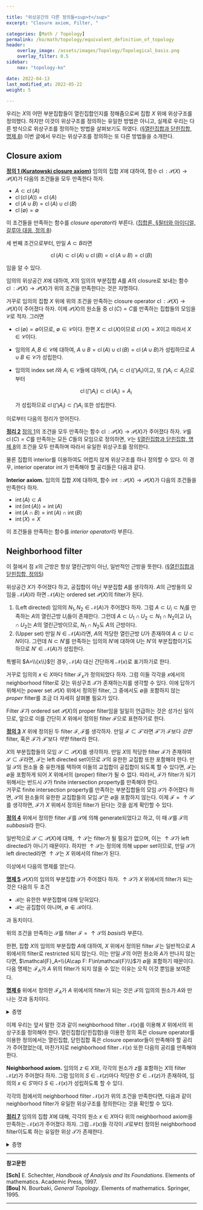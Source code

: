 ```yaml
---

title: "위상공간의 다른 정의들<sup>†</sup>"
excerpt: "Closure axiom, Filter, "

categories: [Math / Topology]
permalink: /ko/math/topology/equivalent_definition_of_topology
header:
    overlay_image: /assets/images/Topology/Topological_basis.png
    overlay_filter: 0.5
sidebar: 
    nav: "topology-ko"

date: 2022-04-13
last_modified_at: 2022-05-22
weight: 5
    
---
```


우리는 $X$의 어떤 부분집합들이 열린집합인지를 정해줌으로써 집합 $X$ 위에 위상구조를 정의했다. 하지만 이것이 위상구조를 정의하는 유일한 방법은 아니고, 실제로 우리는 다른 방식으로 위상구조를 정의하는 방법을 살펴보기도 하였다. ([§열린집합과 닫힌집합, 명제 8](/ko/math/topology/basic_definition_1#pp8)) 이번 글에서 우리는 위상구조를 정의하는 또 다른 방법들을 소개한다.


## Closure axiom

<div class="definition" markdown="1">

<ins id="df1">**정의 1 (Kuratowski closure axiom)**</ins> 임의의 집합 $X$에 대하여, 함수 $\operatorname{cl}:\mathcal{P}(X)\rightarrow\mathcal{P}(X)$가 다음의 조건들을 모두 만족한다 하자.

- $A\subset\operatorname{cl}(A)$
- $\operatorname{cl}(\operatorname{cl}(A))=\operatorname{cl}(A)$
- $\operatorname{cl}(A\cup B)=\operatorname{cl}(A)\cup\operatorname{cl}(B)$
- $\operatorname{cl}(\emptyset)=\emptyset$

이 조건들을 만족하는 함수를 *closure operator*라 부른다. ([집합론, §필터와 아이디얼, 갈루아 대응, 정의 8](/ko/math/set_theory/order_relations_3#df8))

</div>

세 번째 조건으로부터, 만일 $A\subset B$라면

$$\operatorname{cl}(A)\subset\operatorname{cl}(A)\cup\operatorname{cl}(B)=\operatorname{cl}(A\cup B)=\operatorname{cl}(B)$$

임을 알 수 있다. 

임의의 위상공간 $X$에 대하여, $X$의 임의의 부분집합 $A$를 $A$의 closure로 보내는 함수 $\operatorname{cl}:\mathcal{P}(X)\rightarrow\mathcal{P}(X)$가 위의 조건을 만족한다는 것은 자명하다. 

거꾸로 임의의 집합 $X$ 위에 위의 조건을 만족하는 closure operator $\operatorname{cl}:\mathcal{P}(X)\rightarrow\mathcal{P}(X)$이 주어졌다 하자. 이제 $\mathcal{P}(X)$의 원소들 중 $\operatorname{cl}(C)=C$를 만족하는 집합들의 모임을 $\mathcal{C}$로 적자. 그러면

- $\operatorname{cl}(\emptyset)=\emptyset$이므로, $\emptyset\in\mathcal{C}$이다. 한편 $X\subset\operatorname{cl}(X)$이므로 $\operatorname{cl}(X)=X$이고 따라서 $X\in\mathcal{C}$이다.
- 임의의 $A,B\in\mathcal{C}$에 대하여, $A\cup B=\operatorname{cl}(A)\cup\operatorname{cl}(B)=\operatorname{cl}(A\cup B)$가 성립하므로 $A\cup B\in\mathcal{C}$가 성립한다. 
- 임의의 index set $I$와 $A_i\in\mathcal{C}$들에 대하여, $\bigcap A_i\subset\operatorname{cl}(\bigcap A_i)$이고, 또 $\bigcap A_i\subset A_i$으로부터 

  $$\operatorname{cl}(\bigcap A_i)\subset\operatorname{cl}(A_i)=A_i$$

  가 성립하므로 $\operatorname{cl}(\bigcap A_i)\subset\bigcap A_i$ 또한 성립한다.

이로부터 다음의 정리가 얻어진다.

<div class="proposition" markdown="1">

<ins id="thm2">**정리 2**</ins> [정의 1](#df1)의 조건을 모두 만족하는 함수 $\operatorname{cl}:\mathcal{P}(X)\rightarrow\mathcal{P}(X)$가 주어졌다 하자. $\mathcal{C}$를 $\operatorname{cl}(C)=C$를 만족하는 모든 $C$들의 모임으로 정의하면, $\mathcal{C}$는 [§열린집합과 닫힌집합, 명제 8](/ko/math/topology/basic_definition_1#pp8)의 조건을 모두 만족하며 따라서 유일한 위상구조를 정의한다.

</div>

물론 집합의 interior를 이용하여도 어렵지 않게 위상구조를 하나 정의할 수 있다. 이 경우, interior operator $\operatorname{int}$가 만족해야 할 공리들은 다음과 같다.

<div class="misc" markdown="1">

**Interior axiom.** 임의의 집합 $X$에 대하여, 함수 $\operatorname{int}:\mathcal{P}(X)\rightarrow\mathcal{P}(X)$가 다음의 조건들을 만족한다 하자.

- $\operatorname{int}(A)\subset A$
- $\operatorname{int}(\operatorname{int}(A))=\operatorname{int}(A)$
- $\operatorname{int}(A\cap B)=\operatorname{int}(A)\cap\operatorname{int}(B)$
- $\operatorname{int}(X)=X$

이 조건들을 만족하는 함수를 *interior operator*라 부른다.

</div>

## Neighborhood filter

이 절에서 점 $x$의 근방은 항상 열린근방이 아닌, 일반적인 근방을 뜻한다. ([§열린집합과 닫힌집합, 정의5](/ko/math/topology/basic_definition_1#df5))

위상공간 $X$가 주어졌다 하고, 공집합이 아닌 부분집합 $A$를 생각하자. $A$의 근방들의 모임을 $\mathcal{N}(A)$라 하면 $\mathcal{N}(A)$는 ordered set $\mathcal{P}(X)$의 filter가 된다. 

1. (Left directed) 임의의 $N_1, N_2\in\mathcal{N}(A)$가 주어졌다 하자. 그럼 $A\subset U_i\subset N_i$를 만족하는 $A$의 열린근방 $U_i$들이 존재한다. 그런데 $A\subset U_1\cap U_2\subset N_1\cap N_2$이고 $U_1\cap U_2$는 $A$의 열린근방이므로, $N_1\cap N_2$도 $A$의 근방이다.
2. (Upper set) 만일 $N\in\mathcal{N}(A)$라면, $A$의 적당한 열린근방 $U$가 존재하여 $A\subset U\subset N$이다. 그런데 $N\subset N'$를 만족하는 임의의 $N'$에 대하여 $U$는 $N'$의 부분집합이기도 하므로 $N'\in\mathcal{N}(A)$가 성립한다.

특별히 $A=\\{x\\}$인 경우, $\mathcal{N}(A)$ 대신 간단하게 $\mathcal{N}(x)$로 표기하기로 한다.

거꾸로 임의의 $x\in X$마다 filter $\mathcal{F}_x$가 정의되었다 하자. 그럼 이들 각각을 $x$에서의 neighborhood filter로 갖는 위상구조 $\mathcal{T}$가 존재하는지를 생각할 수 있다. 이에 답하기 위해서는 power set $\mathcal{P}(X)$ 위에서 정의된 filter, 그 중에서도 $\emptyset$을 포함하지 않는 *proper* filter를 조금 더 자세히 살펴볼 필요가 있다.

Filter $\mathcal{F}$가 ordered set $\mathcal{P}(X)$의 proper filter임을 일일히 언급하는 것은 성가신 일이므로, 앞으로 이를 간단히 <box>$X$ 위에서 정의된 filter $\mathcal{F}$</box>으로 표현하기로 한다.

<div class="definition" markdown="1">

<ins id="df3">**정의 3**</ins> $X$ 위에 정의된 두 filter $\mathcal{F},\mathcal{F}$를 생각하자. 만일 $\mathcal{F}\subset\mathcal{F}'$라면 $\mathcal{F}'$가 $\mathcal{F}$보다 *강한* filter, 혹은 $\mathcal{F}$가 $\mathcal{F}'$보다 *약한* filter라 한다. 

</div>

$X$의 부분집합들의 모임 $\mathcal{S}\subset\mathcal{P}(X)$를 생각하자. 만일 $X$의 적당한 filter $\mathcal{F}$가 존재하여 $\mathcal{S}\subset\mathcal{F}$라면, $\mathcal{F}$는 left directed set이므로 $\mathcal{S}$의 유한한 교집합 또한 포함해야 한다. 만일 $\mathcal{S}$의 원소들 중 유한개를 택하여 이들의 교집합이 공집합이 되도록 할 수 있다면, $\mathcal{F}$는 $\emptyset$을 포함하게 되어 $X$ 위에서의 (proper) filter가 될 수 없다. 따라서, $\mathcal{F}$가 filter가 되기 위해서는 반드시 $\mathcal{S}$가 finite intersection property를 만족해야 한다.  
거꾸로 finite intersection property를 만족하는 부분집합들의 모임 $\mathcal{S}$가 주어졌다 하면, $\mathcal{S}$의 원소들의 유한한 교집합들의 모임 $\mathcal{S}'$은 $\emptyset$을 포함하지 않는다. 이제 $\mathcal{F}={}\uparrow\mathcal{S}'$를 생각하면, $\mathcal{F}$가 $X$ 위에서 정의된 filter가 된다는 것을 쉽게 확인할 수 있다. 

<div class="definition" markdown="1">

<ins id="df4">**정의 4**</ins> 위에서 정의한 filter $\mathcal{F}$를 $\mathcal{S}$에 의해 generate되었다고 하고, 이 때 $\mathcal{S}$를 $\mathcal{F}$의 *subbasis*라 한다.

</div>

일반적으로 $\mathcal{S}\subset\mathcal{P}(X)$에 대해, $\uparrow\mathcal{S}$는 filter가 될 필요가 없으며, 이는 $\uparrow\mathcal{S}$가 left directed가 아니기 때문이다. 하지만 $\uparrow\mathcal{S}$는 정의에 의해 upper set이므로, 만일 $\mathcal{S}$가 left directed라면 $\uparrow\mathcal{S}$는 $X$ 위에서의 filter가 된다.

이상에서 다음의 명제를 얻는다.

<div class="proposition" markdown="1">

<ins id="pp5">**명제 5**</ins> $\mathcal{P}(X)$의 임의의 부분집합 $\mathcal{S}$가 주어졌다 하자. $\uparrow\mathcal{S}$가 $X$ 위에서의 filter가 되는 것은 다음의 두 조건

- $\mathcal{B}$는 유한한 부분집합에 대해 닫혀있다.
- $\mathcal{B}$는 공집합이 아니며, $\emptyset\not\in\mathcal{B}$이다.

과 동치이다.

</div>

위의 조건을 만족하는 $\mathcal{S}$를 filter $\mathcal{F}={}\uparrow\mathcal{S}$의 *basis*라 부른다. 

한편, 집합 $X$의 임의의 부분집합 $A$에 대하여, $X$ 위에서 정의된 filter $\mathcal{F}$는 일반적으로 $A$ 위에서의 filter로 restricted 되지 않는다. 이는 만일 $\mathcal{F}$의 어떤 원소와 $A$가 만나지 않는다면, $\mathcal{F}_A=\\{A\cap F: F\in\mathcal{F}\\}$가 $\emptyset$을 포함하기 때문이다. 다음 명제는 $\mathcal{F}_A$가 $A$ 위의 filter가 되지 않을 수 있는 이유는 오직 이것 뿐임을 보여준다.

<div class="proposition" markdown="1">

<ins id="pp6">**명제 6**</ins> 위에서 정의한 $\mathcal{F}_A$가 $A$ 위에서의 filter가 되는 것은 $\mathcal{F}$의 임의의 원소가 $A$와 만나는 것과 동치이다.

</div>
<details class="proof" markdown="1">
<summary>증명</summary>

임의의 $F\cap A,F'\cap A\in\mathcal{F}_A$에 대하여 $(F\cap A)\cap(F'\cap A)=(F\cap F')\cap A$이고, $\mathcal{F}$는 filter이므로 $F\cap F'\in\mathcal{F}$가 되어 $(F\cap A)\cap(F'\cap A)\in\mathcal{F}_A$가 성립한다. 또, 만일 $F\cap A\subset G\subset A$라 하면, $G=(F\cup G)\cap A$이므로 $G\in\mathcal{F}_A$이다. 따라서 $\emptyset\not\in\mathcal{F}_A$이기만 하면 $\mathcal{F}_A$가 filter로써 잘 정의되며, 또 당연히 $\mathcal{F}_A$가 filterrㅏ 되기 위해서는 $\emptyset\not\in\mathcal{F}_A$여야 하므로 원하는 결과를 얻는다.

</details>

이제 우리는 앞서 말한 것과 같이 neighborhood filter $\mathcal{N}(x)$를 이용해 $X$ 위에서의 위상구조를 정의해야 한다. 열린집합(닫힌집합)을 이용한 정의 혹은 closure operator를 이용한 정의에서는 열린집합, 닫힌집합 혹은 closure operator들이 만족해야 할 공리가 주어졌었는데, 마찬가지로 neighborhood filter $\mathcal{N}(x)$ 또한 다음의 공리를 만족해야 한다.

<div class="misc" markdown="1">

**Neighborhood axiom.** 임의의 $z\in X$와, 각각의 원소가 $z$를 포함하는 $X$의 filter $\mathcal{N}(z)$가 주어졌다 하자. 그럼 임의의 $S\in\mathcal{N}(z)$마다 적당한 $S'\in\mathcal{N}(z)$가 존재하여, <box>임의의 $x\in S'$마다 $S\in\mathcal{N}(x)$</box>가 성립하도록 할 수 있다.

</div>

각각의 점에서의 neighborhood filter $\mathcal{N}(x)$가 위의 조건을 만족한다면, 다음과 같이 neighborhood filter가 유일한 위상구조를 정의한다는 것을 확인할 수 있다.

<div class="proposition" markdown="1">

<ins id="thm7">**정리 7**</ins> 임의의 집합 $X$에 대해, 각각의 원소 $x\in X$마다 위의 neighborhood axiom을 만족하는 $\mathcal{N}(x)$가 주어졌다 하자. 그럼 $\mathcal{N}(x)$들 각각이 $\mathcal{T}$로부터 정의된 neighborhood filter이도록 하는 유일한 위상 $\mathcal{T}$가 존재한다.

</div>
<details class="proof" markdown="1">
<summary>증명</summary>

$\mathcal{P}(X)$에서 $\mathcal{P}(X)$로의 operator $\operatorname{int}$를 다음의 식

$$\operatorname{int}(A)=\{x\in X:A\in\mathcal{N}(x)\}$$

으로 정의하자. 그럼 임의의 $x\in\operatorname{int}(A)$에 대하여 $A\in\mathcal{N}(x)$이므로 $x\in A$이고, 따라서 $\operatorname{int}(A)\subset A$가 성립한다.

이로부터 $\operatorname{int}(\operatorname{int}(A))\subset\operatorname{int}(A)$는 자명하다. 거꾸로 $x\in\operatorname{int}(A)$라 하자. 즉 $A\in\mathcal{N}(x)$이다. 그럼 neighborhood axiom에 의하여, 적당한 $A'\in\mathcal{N}(x)$가 존재하여 $x'\in A'$일 때마다 $A\in\mathcal{N}(x')$이다. 이는 정확히 임의의 $x'\in A'$에 대하여 항상 $x'\in\operatorname{int}(A)$라는 뜻이므로, $A'\subset\operatorname{int}(A)$이고, $\mathcal{N}(x)$는 upper set이므로 $\operatorname{int}(A)\in\mathcal{N}(x)$이다. 즉, $x\in\operatorname{int}(\operatorname{int}(A))$이고, 따라서 $\operatorname{int}(\operatorname{int}(A))=\operatorname{int}(A)$가 성립한다.  

$x\in\operatorname{int}(A\cap B)$라 하자. 그럼 정의에 의해 $A\cap B\in\mathcal{N}(x)$가 성립하므로, $A,B\in\mathcal{N}(x)$이고 따라서 $x\in\operatorname{int}(A)\cap\operatorname{int}(B)$이다. 반대로 만일 $x\in\operatorname{int}(A)\cap\operatorname{int}(B)$라면 $x\in\operatorname{int}(A)$, $x\in\operatorname{int}(B)$와 neighborhood axiom으로부터 적당한 $A',B'\in\mathcal{N}(x)$가 존재하여, 임의의 $x'\in A'$와 $y'\in B'$마다 각각 $A\in\mathcal{N}(x')$ 그리고 $B\in\mathcal{N}(y')$임을 알 수 있다. 즉, $A'\subset\operatorname{int}(A),B'\subset\operatorname{int}(B)$이므로 $A'\cap B'\subset\operatorname{int}(A)\cap\operatorname{int}(B)$가 성립한다. 다시 $\mathcal{N}(x)$가 filter이므로, $A'\cap B'\in\mathcal{N}(x)$이고 따라서 $\operatorname{int}(A)\cap\operatorname{int}(B)\in\mathcal{N}(x)$이고 특히 $x\in\operatorname{int}(A)\cap\operatorname{int}(B)$가 성립한다.

마지막으로 임의의 $x\in X$에 대하여 $X$는 항상 $\operatorname{N}(x)$의 원소이므로 $x\in\operatorname{int}(X)$이다. 

이상에서 $\operatorname{int}:\mathcal{P}(X)\rightarrow\mathcal{P}(X)$는 interior operator이며, 따라서 $\operatorname{int}$에 의해 정의되는 유일한 위상 $\mathcal{T}$가 존재한다.

</details>



---

**참고문헌**

**[Sch]** E. Schechter, <i>Handbook of Analysis and Its Foundations</i>. Elements of mathematics. Academic Press, 1997.  
**[Bou]** N. Bourbaki, <i>General Topology</i>. Elements of mathematics. Springer, 1995.

---
